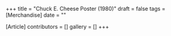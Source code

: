 +++
title = "Chuck E. Cheese Poster (1980)"
draft = false
tags = [Merchandise]
date = ""

[Article]
contributors = []
gallery = []
+++